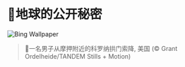 # 🔖地球的公开秘密

![Bing Wallpaper](https://www.bing.com/th?id=OHR.CoronaArch_ZH-CN5406267193_1920x1080.jpg&rf=LaDigue_1920x1080.jpg&pid=hp)

> 📝一名男子从摩押附近的科罗纳拱门索降, 美国 (© Grant Ordelheide/TANDEM Stills + Motion)
